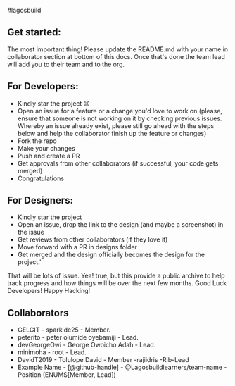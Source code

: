 #lagosbuild

## Get started:

The most important thing! Please update the README.md with your name in collaborator section at bottom of this docs. Once that's done the team lead will add you to their team and to the org.

## For Developers:

- Kindly star the project :wink:
- Open an issue for a feature or a change you'd love to work on (please, ensure that someone is not working on it by checking previous issues. Whereby an issue already exist, please still go ahead with the steps below and help the collaborator finish up the feature or changes)
- Fork the repo
- Make your changes
- Push and create a PR
- Get approvals from other collaborators (if successful, your code gets merged)
- Congratulations

## For Designers:

- Kindly star the project
- Open an issue, drop the link to the design (and maybe a screenshot) in the issue
- Get reviews from other collaborators (if they love it)
- Move forward with a PR in designs folder
- Get merged and the design officially becomes the design for the project.'

That will be lots of issue. Yea! true, but this provide a public archive to help track progress and how things will be over the next few months. Good Luck Developers! Happy Hacking!

## Collaborators
- GELGIT - sparkide25 - Member.
- peterito - peter olumide oyebamiji - Lead.
- devGeorgeOwi - George Owoicho Adah - Lead.
- minimoha - root - Lead.
- DavidT2019 - Tolulope David - Member
-rajiidris -Rib-Lead
- Example Name - [@github-handle] - @Lagosbuildlearners/team-name - Position (ENUMS[Member, Lead])


